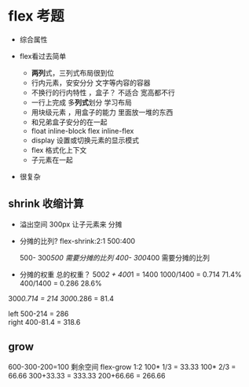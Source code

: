 # flex 考题
- 综合属性
- flex看过去简单
  - **两列**式，三列式布局很到位
  - 行内元素，安安分分 文字等内容的容器
  - 不换行的行内特性 ，盒子？ 不适合 宽高都不行 
  - 一行上完成 多**列式**划分 学习布局 
  - 用块级元素 ，用盒子的能力 里面放一堆的东西 
  - 和兄弟盒子安分的在一起
  - float inline-block   flex inline-flex 
  - display  设置或切换元素的显示模式
  - flex 格式化上下文 
  - 子元素在一起 


- 很复杂

## shrink  收缩计算
- 溢出空间 300px 让子元素来 分摊
- 分摊的比列? 
  flex-shrink:2:1  500:400

  500- 300*500 需要分摊的比列
  400- 300*400 需要分摊的比列
- 分摊的权重
  总的权重？ 
  500*2 + 400*1 = 1400
  1000/1400 = 0.714 71.4%
  400/1400 = 0.286 28.6%

 300*0.714 = 214
 300*0.286 = 81.4

 left 500-214 = 286  
 right 400-81.4 = 318.6

## grow
  600-300-200=100 剩余空间 
  flex-grow 1:2
  100* 1/3 = 33.33
  100* 2/3 = 66.66
  300+33.33 = 333.33
  200+66.66 = 266.66